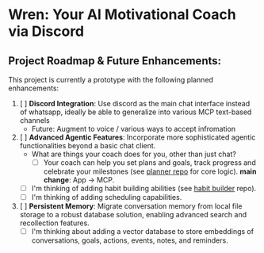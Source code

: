 # Wren: Your AI Motivational Coach via Discord
## Project Roadmap & Future Enhancements:

This project is currently a prototype with the following planned enhancements:

<!-- 1.  [ ]**WhatsApp Integration**: Transition from basic SMS support to full WhatsApp messaging capabilities.
    1.  Implementing whatsapp with twilio seems like a hassle. I'm going to find some alternatives for whatsapp bots.
    2.  It seems like Meta developers may be a way to go. 
 -->

1. [ ] **Discord Integration**: Use discord as the main chat interface instead of whatsapp, ideally be able to generalize into various MCP text-based channels 
   - Future: Augment to voice / various ways to accept infromation
2.  [ ] **Advanced Agentic Features**: Incorporate more sophisticated agentic functionalities beyond a basic chat client.
    -  What are things your coach does for you, other than just chat? 
        - [ ] Your coach can help you set plans and goals, track progress and celebrate your milestones (see [planner  repo](https://github.com/bdavidzhang/Planner)  for core logic). **main change**: App -> MCP.
    - [ ]  I'm thinking of adding habit building abilities (see [habit builder](https://github.com/bdavidzhang/HabitBuilder) repo).
    - [ ] I'm thinking of adding scheduling capabilities.
3.  [ ] **Persistent Memory**: Migrate conversation memory from local file storage to a robust database solution, enabling advanced search and recollection features.
    - [ ] I'm thinking about adding a vector database to store embeddings of conversations, goals, actions, events, notes, and reminders.

